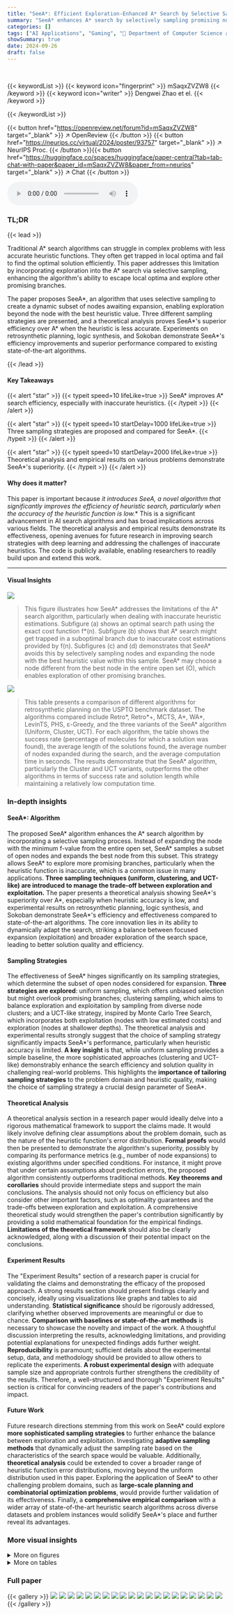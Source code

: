 ```yaml
---
title: "SeeA*: Efficient Exploration-Enhanced A* Search by Selective Sampling"
summary: "SeeA* enhances A* search by selectively sampling promising nodes, improving exploration and efficiency, especially with less accurate heuristics."
categories: []
tags: ["AI Applications", "Gaming", "🏢 Department of Computer Science and Engineering, Shanghai Jiao Tong University",]
showSummary: true
date: 2024-09-26
draft: false
---
```


<br>

{{< keywordList >}}
{{< keyword icon="fingerprint" >}} mSaqxZVZW8 {{< /keyword >}}
{{< keyword icon="writer" >}} Dengwei Zhao et el. {{< /keyword >}}
 
{{< /keywordList >}}

{{< button href="https://openreview.net/forum?id=mSaqxZVZW8" target="_blank" >}}
↗ OpenReview
{{< /button >}}
{{< button href="https://neurips.cc/virtual/2024/poster/93757" target="_blank" >}}
↗ NeurIPS Proc.
{{< /button >}}{{< button href="https://huggingface.co/spaces/huggingface/paper-central?tab=tab-chat-with-paper&paper_id=mSaqxZVZW8&paper_from=neurips" target="_blank" >}}
↗ Chat
{{< /button >}}



<audio controls>
    <source src="https://ai-paper-reviewer.com/mSaqxZVZW8/podcast.wav" type="audio/wav">
    Your browser does not support the audio element.
</audio>


### TL;DR


{{< lead >}}

Traditional A* search algorithms can struggle in complex problems with less accurate heuristic functions. They often get trapped in local optima and fail to find the optimal solution efficiently.  This paper addresses this limitation by incorporating exploration into the A* search via selective sampling, enhancing the algorithm's ability to escape local optima and explore other promising branches. 

The paper proposes SeeA*, an algorithm that uses selective sampling to create a dynamic subset of nodes awaiting expansion, enabling exploration beyond the node with the best heuristic value. Three different sampling strategies are presented, and a theoretical analysis proves SeeA*'s superior efficiency over A* when the heuristic is less accurate. Experiments on retrosynthetic planning, logic synthesis, and Sokoban demonstrate SeeA*'s efficiency improvements and superior performance compared to existing state-of-the-art algorithms.

{{< /lead >}}


#### Key Takeaways

{{< alert "star" >}}
{{< typeit speed=10 lifeLike=true >}} SeeA* improves A* search efficiency, especially with inaccurate heuristics. {{< /typeit >}}
{{< /alert >}}

{{< alert "star" >}}
{{< typeit speed=10 startDelay=1000 lifeLike=true >}} Three sampling strategies are proposed and compared for SeeA*.  {{< /typeit >}}
{{< /alert >}}

{{< alert "star" >}}
{{< typeit speed=10 startDelay=2000 lifeLike=true >}} Theoretical analysis and empirical results on various problems demonstrate SeeA*'s superiority. {{< /typeit >}}
{{< /alert >}}

#### Why does it matter?
This paper is important because **it introduces SeeA*, a novel algorithm that significantly improves the efficiency of heuristic search, particularly when the accuracy of the heuristic function is low.** This is a significant advancement in AI search algorithms and has broad implications across various fields.  The theoretical analysis and empirical results demonstrate its effectiveness, opening avenues for future research in improving search strategies with deep learning and addressing the challenges of inaccurate heuristics.  The code is publicly available, enabling researchers to readily build upon and extend this work.

------
#### Visual Insights



![](https://ai-paper-reviewer.com/mSaqxZVZW8/figures_4_1.jpg)

> This figure illustrates how SeeA* addresses the limitations of the A* search algorithm, particularly when dealing with inaccurate heuristic estimations. Subfigure (a) shows an optimal search path using the exact cost function f*(n). Subfigure (b) shows that A* search might get trapped in a suboptimal branch due to inaccurate cost estimations provided by f(n). Subfigures (c) and (d) demonstrates that SeeA* avoids this by selectively sampling nodes and expanding the node with the best heuristic value within this sample.  SeeA* may choose a node different from the best node in the entire open set (O), which enables exploration of other promising branches. 





![](https://ai-paper-reviewer.com/mSaqxZVZW8/tables_8_1.jpg)

> This table presents a comparison of different algorithms for retrosynthetic planning on the USPTO benchmark dataset.  The algorithms compared include Retro*, Retro*+, MCTS, A*, WA*, LevinTS, PHS, ε-Greedy, and the three variants of the SeeA* algorithm (Uniform, Cluster, UCT). For each algorithm, the table shows the success rate (percentage of molecules for which a solution was found), the average length of the solutions found, the average number of nodes expanded during the search, and the average computation time in seconds. The results demonstrate that the SeeA* algorithm, particularly the Cluster and UCT variants, outperforms the other algorithms in terms of success rate and solution length while maintaining a relatively low computation time.





### In-depth insights


#### SeeA*: Algorithm
The proposed SeeA* algorithm enhances the A* search algorithm by incorporating a selective sampling process.  Instead of expanding the node with the minimum f-value from the entire open set, SeeA* samples a subset of open nodes and expands the best node from this subset. This strategy allows SeeA* to explore more promising branches, particularly when the heuristic function is inaccurate, which is a common issue in many applications.  **Three sampling techniques (uniform, clustering, and UCT-like) are introduced to manage the trade-off between exploration and exploitation.**  The paper presents a theoretical analysis showing SeeA*'s superiority over A*, especially when heuristic accuracy is low, and experimental results on retrosynthetic planning, logic synthesis, and Sokoban demonstrate SeeA*'s efficiency and effectiveness compared to state-of-the-art algorithms.  The core innovation lies in its ability to dynamically adapt the search, striking a balance between focused expansion (exploitation) and broader exploration of the search space, leading to better solution quality and efficiency.

#### Sampling Strategies
The effectiveness of SeeA* hinges significantly on its sampling strategies, which determine the subset of open nodes considered for expansion.  **Three strategies are explored**: uniform sampling, which offers unbiased selection but might overlook promising branches; clustering sampling, which aims to balance exploration and exploitation by sampling from diverse node clusters; and a UCT-like strategy, inspired by Monte Carlo Tree Search, which incorporates both exploitation (nodes with low estimated costs) and exploration (nodes at shallower depths).  The theoretical analysis and experimental results strongly suggest that the choice of sampling strategy significantly impacts SeeA*'s performance, particularly when heuristic accuracy is limited.  **A key insight** is that, while uniform sampling provides a simple baseline, the more sophisticated approaches (clustering and UCT-like) demonstrably enhance the search efficiency and solution quality in challenging real-world problems.  This highlights the **importance of tailoring sampling strategies** to the problem domain and heuristic quality, making the choice of sampling strategy a crucial design parameter of SeeA*.

#### Theoretical Analysis
A theoretical analysis section in a research paper would ideally delve into a rigorous mathematical framework to support the claims made.  It would likely involve defining clear assumptions about the problem domain, such as the nature of the heuristic function's error distribution. **Formal proofs** would then be presented to demonstrate the algorithm's superiority, possibly by comparing its performance metrics (e.g., number of node expansions) to existing algorithms under specified conditions. For instance, it might prove that under certain assumptions about prediction errors, the proposed algorithm consistently outperforms traditional methods.  **Key theorems and corollaries** should provide intermediate steps and support the main conclusions. The analysis should not only focus on efficiency but also consider other important factors, such as optimality guarantees and the trade-offs between exploration and exploitation. A comprehensive theoretical study would strengthen the paper's contribution significantly by providing a solid mathematical foundation for the empirical findings.  **Limitations of the theoretical framework** should also be clearly acknowledged, along with a discussion of their potential impact on the conclusions.

#### Experiment Results
The "Experiment Results" section of a research paper is crucial for validating the claims and demonstrating the efficacy of the proposed approach.  A strong results section should present findings clearly and concisely, ideally using visualizations like graphs and tables to aid understanding.  **Statistical significance** should be rigorously addressed, clarifying whether observed improvements are meaningful or due to chance.  **Comparison with baselines or state-of-the-art methods** is necessary to showcase the novelty and impact of the work. A thoughtful discussion interpreting the results, acknowledging limitations, and providing potential explanations for unexpected findings adds further weight.  **Reproducibility** is paramount; sufficient details about the experimental setup, data, and methodology should be provided to allow others to replicate the experiments.  **A robust experimental design** with adequate sample size and appropriate controls further strengthens the credibility of the results.  Therefore, a well-structured and thorough "Experiment Results" section is critical for convincing readers of the paper's contributions and impact.

#### Future Work
Future research directions stemming from this work on SeeA* could explore **more sophisticated sampling strategies** to further enhance the balance between exploration and exploitation.  Investigating **adaptive sampling methods** that dynamically adjust the sampling rate based on the characteristics of the search space would be valuable.  Additionally, **theoretical analysis** could be extended to cover a broader range of heuristic function error distributions, moving beyond the uniform distribution used in this paper.  Exploring the application of SeeA* to other challenging problem domains, such as **large-scale planning and combinatorial optimization problems**, would provide further validation of its effectiveness.   Finally, a **comprehensive empirical comparison** with a wider array of state-of-the-art heuristic search algorithms across diverse datasets and problem instances would solidify SeeA*'s place and further reveal its advantages.


### More visual insights

<details>
<summary>More on figures
</summary>


![](https://ai-paper-reviewer.com/mSaqxZVZW8/figures_16_1.jpg)

> This figure compares two different sampling strategies used in the SeeA* algorithm: uniform sampling and clustering sampling.  The uniform sampling strategy randomly selects candidate nodes from the open set, while the clustering sampling strategy first groups the open nodes into clusters and then samples nodes from each cluster. This is done to improve exploration by ensuring nodes from a wider range of potential solutions are selected for consideration in the next expansion step. The figure visually shows how the two strategies differ in selecting the next node for expansion, highlighting that the clustering method promotes more diverse exploration.


![](https://ai-paper-reviewer.com/mSaqxZVZW8/figures_19_1.jpg)

> This figure illustrates the monotonicity of the probability P(f(n) ≤ f(n')|f*(n'), σ) concerning the prediction error σ. The plot shows two curves representing the probability for different values of σ (1.0 and 3.0). The x-axis represents the true cost f*(n'), and the y-axis represents the probability P(f(n) ≤ f(n')).  The figure demonstrates how, for a given true cost f*(n'), the probability P(f(n) ≤ f(n')) changes with the level of prediction error σ.  The arrows highlight that the probability is not always monotonically decreasing with σ, but the overall trend supports the claim made in Corollary 4.2.


![](https://ai-paper-reviewer.com/mSaqxZVZW8/figures_22_1.jpg)

> This figure illustrates how chemical retrosynthetic routes are transformed into a search tree representation used in the paper's algorithm. Part (a) shows a real retrosynthetic route where a molecule is broken down into its constituent reactants through reverse reactions. Part (b) displays the equivalent search tree where each node encapsulates all molecules resulting from the decomposition of the target molecule along a specific reaction path.  This transformation is crucial for applying the SeeA* search algorithm.


![](https://ai-paper-reviewer.com/mSaqxZVZW8/figures_24_1.jpg)

> This figure illustrates the logic synthesis process. It starts with a hardware design represented as an And-Inverter Graph (AIG), which is then optimized through a series of transformations.  The goal is to reduce the area-delay product (ADP) while maintaining the functionality.  The figure shows the initial AIG, the sequence of transformations, the post-technology mapping stage using an ABC library, the final optimized AIG, and the evaluation process to determine the ADP reduction.


![](https://ai-paper-reviewer.com/mSaqxZVZW8/figures_26_1.jpg)

> This figure shows the mean squared error (MSE) loss during the training of the value estimator used in the logic synthesis experiments. The x-axis represents the training update steps, and the y-axis represents the MSE loss. The plot shows a sharp decrease in MSE at the beginning of training, indicating the model is learning effectively. Then, the MSE loss fluctuates around a low value, suggesting that the model has converged to a good solution.


![](https://ai-paper-reviewer.com/mSaqxZVZW8/figures_27_1.jpg)

> This figure shows the search tree generated by the A* algorithm when solving the logic synthesis problem for the alu4 circuit. The tree visually represents the nodes expanded during the search process, highlighting the path chosen by the A* algorithm. It demonstrates how the A* algorithm might get stuck in a suboptimal branch, lacking exploration capabilities, and focusing on nodes with seemingly minimal cost according to the heuristic function.  The percentages at the bottom indicate the proportion of times each action was selected during the search.


![](https://ai-paper-reviewer.com/mSaqxZVZW8/figures_28_1.jpg)

> This figure shows a comparison of the search tree generated by the SeeA* algorithm with different sampling strategies against other search algorithms like A* and MCTS for solving a logic synthesis problem.  The figure highlights how SeeA* balances exploration and exploitation, expanding a moderate number of branches to avoid getting trapped in local optima like A*, but also avoiding excessive exploration across irrelevant branches like MCTS. The percentage values below each node represent the proportion of times that node was expanded during the search process.


![](https://ai-paper-reviewer.com/mSaqxZVZW8/figures_28_2.jpg)

> The figure shows the search tree generated by SeeA* when solving the logic synthesis problem for the alu4 circuit.  SeeA* balances exploration and exploitation, avoiding getting stuck in a suboptimal branch like A*, but also avoiding excessive exploration like MCTS. The nodes are color-coded to indicate whether they were expanded or not, and percentages show the proportion of times each node was selected as the next node to expand. The tree demonstrates SeeA*'s capacity to explore alternative branches effectively, finding a better solution than A* and with fewer node expansions than MCTS.


![](https://ai-paper-reviewer.com/mSaqxZVZW8/figures_29_1.jpg)

> This figure shows the training loss curve of the value estimator used in the logic synthesis task. The x-axis represents the number of updates during training, and the y-axis represents the mean squared error (MSE) loss. The curve starts at a high MSE and gradually decreases as the training progresses, indicating that the model is learning effectively to estimate the value of different actions in the logic synthesis process.


![](https://ai-paper-reviewer.com/mSaqxZVZW8/figures_30_1.jpg)

> This figure shows the success rate and average solution length for retrosynthetic planning on the USPTO benchmark dataset using the SeeA* algorithm with a uniform sampling strategy.  The x-axis represents the candidate set size (K), which is a hyperparameter controlling the exploration-exploitation balance.  The green line shows the success rate, indicating that the algorithm performs better with moderate K values, not too small and not too large. The orange line shows the average solution length, which also shows a trend of shorter lengths in the same moderate range of K values, suggesting that an appropriate balance between exploration and exploitation is crucial for efficiency.


![](https://ai-paper-reviewer.com/mSaqxZVZW8/figures_30_2.jpg)

> This figure shows the impact of the number of clusters (Nc) on the performance of the SeeA* algorithm with the clustering sampling strategy.  The x-axis represents the number of clusters used in the sampling process. The y-axis shows two metrics: success rate (green line) and average solution length (orange dashed line).  The results suggest that a moderate number of clusters leads to the best performance, with both high success rate and short solution lengths.  Too few clusters may not provide sufficient exploration, while too many clusters might introduce excessive noise, reducing performance.


![](https://ai-paper-reviewer.com/mSaqxZVZW8/figures_31_1.jpg)

> This figure shows the success rate and average solution length on the USPTO benchmark using the UCT-like sampling strategy in SeeA*.  The x-axis represents the hyperparameter c<sub>b</sub> which controls the balance between exploration and exploitation. The y-axis on the left shows the success rate, while the y-axis on the right shows the average solution length.  The results indicate an optimal range for c<sub>b</sub>, where increasing or decreasing it beyond this range negatively impacts performance.


![](https://ai-paper-reviewer.com/mSaqxZVZW8/figures_31_2.jpg)

> This figure shows the results of an experiment comparing the average solution length and the number of node expansions required by SeeA* in solving the Sokoban game. The experiment used uniform sampling to select candidate nodes, varying the size (K) of the candidate set. As the size of the candidate set increases, the average solution length decreases and the average number of node expansions increases. The figure demonstrates the trade-off between exploration (larger K) and exploitation (smaller K) in the SeeA* algorithm.


![](https://ai-paper-reviewer.com/mSaqxZVZW8/figures_33_1.jpg)

> This figure compares the node expansion probabilities of three search algorithms: A*, ε-Greedy, and SeeA*.  It shows how the probability of expanding a node changes based on its heuristic value and the algorithm used.  A* deterministically expands the node with the lowest heuristic value. ε-Greedy randomly explores other nodes with a small probability. SeeA*, using a uniform sampling strategy, creates a subset of nodes and expands the one with the lowest heuristic value in the subset. The figure illustrates how SeeA* balances exploitation (favoring the best node) and exploration (considering other nodes).


![](https://ai-paper-reviewer.com/mSaqxZVZW8/figures_33_2.jpg)

> This figure illustrates two different sampling strategies used in the SeeA* algorithm to select candidate nodes for expansion.  (a) shows the uniform sampling, where nodes are randomly selected from the open set.  This results in a relatively even distribution of selected nodes across the search space but may miss promising areas. (b) shows the clustering sampling strategy, where the open nodes are first grouped into clusters, and then nodes are sampled from each cluster. This strategy ensures that all clusters are represented in the candidate set, improving the chance of selecting promising nodes, even if they are not the top candidates in the open set overall. The clustering strategy helps to balance exploration (exploring different areas of the search space) and exploitation (focusing on nodes with the best heuristic values).


</details>




<details>
<summary>More on tables
</summary>


![](https://ai-paper-reviewer.com/mSaqxZVZW8/tables_8_2.jpg)
> This table presents the Area-Delay Product (ADP) reduction rates achieved by different algorithms on the MCNC benchmark dataset for logic synthesis.  The ADP reduction is calculated relative to a baseline algorithm called `resyn2`.  Each column represents a different circuit from the MCNC benchmark, and the final column shows the average ADP reduction across all circuits.  The table allows for a comparison of the performance of various algorithms, including SeeA* and several state-of-the-art techniques, highlighting the effectiveness of the proposed SeeA* algorithm in terms of ADP reduction.

![](https://ai-paper-reviewer.com/mSaqxZVZW8/tables_14_1.jpg)
> This table presents the results of retrosynthetic planning experiments conducted on the USPTO benchmark dataset.  Multiple algorithms, including Retro*, Retro*+, MCTS, A*, WA*, LevinTS, PHS,  ε-Greedy, and the three variants of SeeA*, were compared based on four metrics: the percentage of solved molecules (Solved (%)), the average length of solutions (Length), the average number of node expansions (Expansions), and the average runtime (Avg time). The results demonstrate the superior performance of SeeA* in terms of solution quality, speed, and success rate, particularly when compared to traditional algorithms like A* search.

![](https://ai-paper-reviewer.com/mSaqxZVZW8/tables_15_1.jpg)
> This table presents the results of different algorithms on the USPTO benchmark dataset for retrosynthetic planning.  It compares the success rate (percentage of molecules for which a solution was found), average solution length (number of steps in the synthesis pathway), average number of node expansions (a measure of computational cost), and average runtime for various algorithms, including Retro*, Retro*+, MCTS, A*, WA*, LevinTS, PHS, and three variants of the SeeA* algorithm using different sampling strategies: uniform, clustering, and UCT-like. SeeA* consistently outperforms other algorithms across all metrics, indicating superior efficiency in solving retrosynthetic planning problems.

![](https://ai-paper-reviewer.com/mSaqxZVZW8/tables_23_1.jpg)
> This table presents the performance comparison of various algorithms on the USPTO benchmark dataset for retrosynthetic planning.  The algorithms include Retro*, Retro*+, A*, WA*, MCTS, LevinTS, PHS, ε-Greedy, and three variants of the proposed SeeA* algorithm (using uniform, clustering, and UCT-like sampling strategies).  Metrics reported include the percentage of solved molecules, the average solution length, the average number of expansions performed by each algorithm, and the average runtime in seconds.  The results demonstrate the superior performance of SeeA*, especially in terms of success rate and solution length, when compared to state-of-the-art algorithms.

![](https://ai-paper-reviewer.com/mSaqxZVZW8/tables_23_2.jpg)
> This table presents a comparison of different retrosynthetic planning algorithms on the USPTO benchmark dataset.  The metrics used are the percentage of solved molecules, the average length of the solutions found, the average number of expansions performed, and the average runtime.  The algorithms compared include Retro*, Retro*+, A*, WA*, MCTS, LevinTS, PHS, ε-Greedy, and three variations of the proposed SeeA* algorithm using different sampling strategies (Uniform, Cluster, UCT). The table shows that the proposed SeeA* algorithm generally outperforms other methods in terms of success rate and solution length, while maintaining reasonable computational efficiency.

![](https://ai-paper-reviewer.com/mSaqxZVZW8/tables_24_1.jpg)
> This table presents the characteristics of the training circuits used in the logic synthesis experiments. For each circuit, it lists the number of inputs, outputs, total number of nodes, and the level of the circuit.  The MCNC dataset is a benchmark suite commonly used in logic synthesis research to evaluate different optimization techniques.  The number of nodes and levels are important metrics to understand circuit complexity, while the number of inputs and outputs determines the size of the input and output signals.

![](https://ai-paper-reviewer.com/mSaqxZVZW8/tables_25_1.jpg)
> This table presents the characteristics of twelve MCNC benchmark circuits used for testing in the logic synthesis experiments.  For each circuit, it provides the number of inputs, outputs, nodes (in the initial And-Inverter Graph representation), and the level (depth) of the circuit. This data is crucial for understanding the complexity and scale of the problems solved using the proposed SeeA* algorithm.

![](https://ai-paper-reviewer.com/mSaqxZVZW8/tables_29_1.jpg)
> This table presents the results of several search algorithms on 1000 Sokoban test cases.  The algorithms compared include A*, WA*, LevinTS, PHS, DeepCubeA, and three variants of the proposed SeeA* algorithm (SeeA* Uniform, SeeA* Cluster, SeeA* UCT).  The table shows the percentage of problems solved, the average solution length (number of steps), and the average number of nodes expanded for each algorithm.  The results demonstrate the comparative performance of SeeA* against state-of-the-art heuristic search algorithms on this challenging puzzle-solving problem.

![](https://ai-paper-reviewer.com/mSaqxZVZW8/tables_32_1.jpg)
> This table shows the results of ablation studies on logic synthesis using SeeA* with uniform sampling.  It demonstrates the robustness of the algorithm's performance across various sizes of the candidate set (K), consistently outperforming the standard A* search (K = ∞). The ADP reduction rate, a measure of improvement in Area-Delay Product, is reported for each K value.

![](https://ai-paper-reviewer.com/mSaqxZVZW8/tables_32_2.jpg)
> This table shows the results of logic synthesis experiments using the UCT-like sampling strategy in SeeA*.  The ADP (Area-Delay Product) reduction rate is reported for different values of the hyperparameter  c<sub>b</sub>, which controls the balance between exploration and exploitation. Higher values of c<sub>b</sub> generally lead to more exploration.

![](https://ai-paper-reviewer.com/mSaqxZVZW8/tables_32_3.jpg)
> This table presents the results of the Sokoban experiments using the UCT-like sampling strategy with varying hyperparameter c<sub>b</sub> and a fixed candidate set size K of 100.  It shows the success rate (percentage of solved puzzles), average solution length (number of steps), and average number of node expansions for each value of c<sub>b</sub>.  The results demonstrate the impact of the exploration-exploitation trade-off controlled by c<sub>b</sub> on the algorithm's performance.

</details>




### Full paper

{{< gallery >}}
<img src="https://ai-paper-reviewer.com/mSaqxZVZW8/1.png" class="grid-w50 md:grid-w33 xl:grid-w25" />
<img src="https://ai-paper-reviewer.com/mSaqxZVZW8/2.png" class="grid-w50 md:grid-w33 xl:grid-w25" />
<img src="https://ai-paper-reviewer.com/mSaqxZVZW8/3.png" class="grid-w50 md:grid-w33 xl:grid-w25" />
<img src="https://ai-paper-reviewer.com/mSaqxZVZW8/4.png" class="grid-w50 md:grid-w33 xl:grid-w25" />
<img src="https://ai-paper-reviewer.com/mSaqxZVZW8/5.png" class="grid-w50 md:grid-w33 xl:grid-w25" />
<img src="https://ai-paper-reviewer.com/mSaqxZVZW8/6.png" class="grid-w50 md:grid-w33 xl:grid-w25" />
<img src="https://ai-paper-reviewer.com/mSaqxZVZW8/7.png" class="grid-w50 md:grid-w33 xl:grid-w25" />
<img src="https://ai-paper-reviewer.com/mSaqxZVZW8/8.png" class="grid-w50 md:grid-w33 xl:grid-w25" />
<img src="https://ai-paper-reviewer.com/mSaqxZVZW8/9.png" class="grid-w50 md:grid-w33 xl:grid-w25" />
<img src="https://ai-paper-reviewer.com/mSaqxZVZW8/10.png" class="grid-w50 md:grid-w33 xl:grid-w25" />
<img src="https://ai-paper-reviewer.com/mSaqxZVZW8/11.png" class="grid-w50 md:grid-w33 xl:grid-w25" />
<img src="https://ai-paper-reviewer.com/mSaqxZVZW8/12.png" class="grid-w50 md:grid-w33 xl:grid-w25" />
<img src="https://ai-paper-reviewer.com/mSaqxZVZW8/13.png" class="grid-w50 md:grid-w33 xl:grid-w25" />
<img src="https://ai-paper-reviewer.com/mSaqxZVZW8/14.png" class="grid-w50 md:grid-w33 xl:grid-w25" />
<img src="https://ai-paper-reviewer.com/mSaqxZVZW8/15.png" class="grid-w50 md:grid-w33 xl:grid-w25" />
<img src="https://ai-paper-reviewer.com/mSaqxZVZW8/16.png" class="grid-w50 md:grid-w33 xl:grid-w25" />
<img src="https://ai-paper-reviewer.com/mSaqxZVZW8/17.png" class="grid-w50 md:grid-w33 xl:grid-w25" />
<img src="https://ai-paper-reviewer.com/mSaqxZVZW8/18.png" class="grid-w50 md:grid-w33 xl:grid-w25" />
<img src="https://ai-paper-reviewer.com/mSaqxZVZW8/19.png" class="grid-w50 md:grid-w33 xl:grid-w25" />
<img src="https://ai-paper-reviewer.com/mSaqxZVZW8/20.png" class="grid-w50 md:grid-w33 xl:grid-w25" />
{{< /gallery >}}